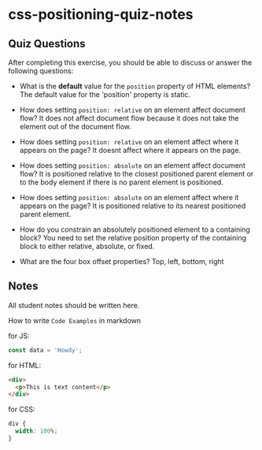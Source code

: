 # css-positioning-quiz-notes

## Quiz Questions

After completing this exercise, you should be able to discuss or answer the following questions:

- What is the **default** value for the `position` property of HTML elements?
  The default value for the 'position' property is static.

- How does setting `position: relative` on an element affect document flow?
  It does not affect document flow because it does not take the element out of the document flow.

- How does setting `position: relative` on an element affect where it appears on the page?
  It doesnt affect where it appears on the page.

- How does setting `position: absolute` on an element affect document flow?
  It is positioned relative to the closest positioned parent element or to the body element if there is no parent element is positioned.

- How does setting `position: absolute` on an element affect where it appears on the page?
  It is positioned relative to its nearest positioned parent element.

- How do you constrain an absolutely positioned element to a containing block?
  You need to set the relative position property of the containing block to either relative, absolute, or fixed.

- What are the four box offset properties?
  Top, left, bottom, right

## Notes

All student notes should be written here.

How to write `Code Examples` in markdown

for JS:

```javascript
const data = 'Howdy';
```

for HTML:

```html
<div>
  <p>This is text content</p>
</div>
```

for CSS:

```css
div {
  width: 100%;
}
```
